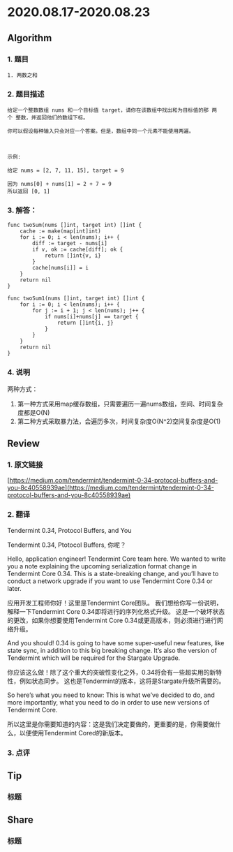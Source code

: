 # 2020.08.17-2020.08.23

## Algorithm
### 1. 题目
```
1. 两数之和
```
### 2. 题目描述
```
给定一个整数数组 nums 和一个目标值 target，请你在该数组中找出和为目标值的那 两个 整数，并返回他们的数组下标。

你可以假设每种输入只会对应一个答案。但是，数组中同一个元素不能使用两遍。

 

示例:

给定 nums = [2, 7, 11, 15], target = 9

因为 nums[0] + nums[1] = 2 + 7 = 9
所以返回 [0, 1]
```

### 3. 解答：
```golang
func twoSum(nums []int, target int) []int {
	cache := make(map[int]int)
	for i := 0; i < len(nums); i++ {
		diff := target - nums[i]
		if v, ok := cache[diff]; ok {
			return []int{v, i}
		}
		cache[nums[i]] = i
	}
	return nil
}

func twoSum1(nums []int, target int) []int {
	for i := 0; i < len(nums); i++ {
		for j := i + 1; j < len(nums); j++ {
			if nums[i]+nums[j] == target {
				return []int{i, j}
			}
		}
	}
	return nil
}
```
### 4. 说明
两种方式：
1. 第一种方式采用map缓存数组，只需要遍历一遍nums数组，空间、时间复杂度都是O(N)
2. 第二种方式采取暴力法，会遍历多次，时间复杂度O(N^2)空间复杂度是O(1)

## Review
### 1. 原文链接
[https://medium.com/tendermint/tendermint-0-34-protocol-buffers-and-you-8c40558939ae](https://medium.com/tendermint/tendermint-0-34-protocol-buffers-and-you-8c40558939ae)

### 2. 翻译
Tendermint 0.34, Protocol Buffers, and You

Tendermint 0.34, Ptotocol Buffers, 你呢？

Hello, application engineer! Tendermint Core team here. 
We wanted to write you a note explaining the upcoming serialization format change in Tendermint Core 0.34. 
This is a state-breaking change, and you’ll have to conduct a network upgrade if you want to use Tendermint Core 0.34 or later.

应用开发工程师你好！这里是Tendermint Core团队。
我们想给你写一份说明，解释一下Tendermint Core 0.34即将进行的序列化格式升级。
这是一个破坏状态的更改，如果你想要使用Tendermint Core 0.34或更高版本，则必须进行进行网络升级。

And you should! 0.34 is going to have some super-useful new features, like state sync, in addition to this big breaking change. 
It’s also the version of Tendermint which will be required for the Stargate Upgrade.

你应该这么做！除了这个重大的突破性变化之外，0.34将会有一些超实用的新特性，例如状态同步。
这也是Tendermint的版本，这将是Stargate升级所需要的。

So here’s what you need to know: This is what we’ve decided to do, and more importantly, what you need to do in order to use new versions of Tendermint Core.

所以这里是你需要知道的内容：这是我们决定要做的，更重要的是，你需要做什么，以便使用Tendermint Cored的新版本。


### 3. 点评


## Tip
### 标题


## Share
### 标题